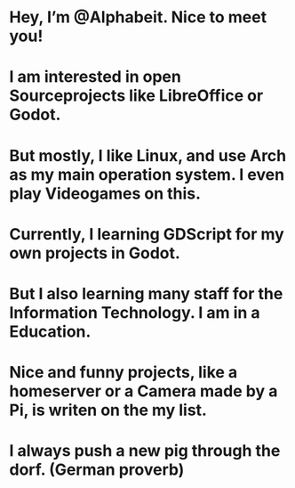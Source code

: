 # Hey, I’m @Alphabeit. Nice to meet you!  

# I am interested in open Sourceprojects like LibreOffice or Godot.  
# But mostly, I like Linux, and use Arch as my main operation system. I even play Videogames on this.

# Currently, I learning GDScript for my own projects in Godot.
# But I also learning many staff for the Information Technology. I am in a Education.

# Nice and funny projects, like a homeserver or a Camera made by a Pi, is writen on the my list. 
# I always push a new pig through the dorf. (German proverb)
